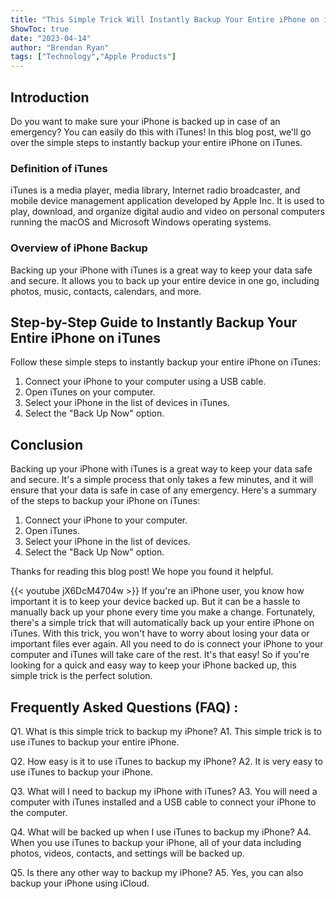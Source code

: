 ```yaml
---
title: "This Simple Trick Will Instantly Backup Your Entire iPhone on iTunes - You Won't Believe How Easy It Is!"
ShowToc: true 
date: "2023-04-14"
author: "Brendan Ryan" 
tags: ["Technology","Apple Products"]
---
```

## Introduction

Do you want to make sure your iPhone is backed up in case of an emergency? You can easily do this with iTunes! In this blog post, we'll go over the simple steps to instantly backup your entire iPhone on iTunes. 

### Definition of iTunes

iTunes is a media player, media library, Internet radio broadcaster, and mobile device management application developed by Apple Inc. It is used to play, download, and organize digital audio and video on personal computers running the macOS and Microsoft Windows operating systems.

### Overview of iPhone Backup

Backing up your iPhone with iTunes is a great way to keep your data safe and secure. It allows you to back up your entire device in one go, including photos, music, contacts, calendars, and more.

## Step-by-Step Guide to Instantly Backup Your Entire iPhone on iTunes

Follow these simple steps to instantly backup your entire iPhone on iTunes:

1. Connect your iPhone to your computer using a USB cable.
2. Open iTunes on your computer.
3. Select your iPhone in the list of devices in iTunes.
4. Select the "Back Up Now" option.

## Conclusion

Backing up your iPhone with iTunes is a great way to keep your data safe and secure. It's a simple process that only takes a few minutes, and it will ensure that your data is safe in case of any emergency. Here's a summary of the steps to backup your iPhone on iTunes:

1. Connect your iPhone to your computer.
2. Open iTunes.
3. Select your iPhone in the list of devices.
4. Select the "Back Up Now" option.

Thanks for reading this blog post! We hope you found it helpful.

{{< youtube jX6DcM4704w >}} 
If you're an iPhone user, you know how important it is to keep your device backed up. But it can be a hassle to manually back up your phone every time you make a change. Fortunately, there's a simple trick that will automatically back up your entire iPhone on iTunes. With this trick, you won't have to worry about losing your data or important files ever again. All you need to do is connect your iPhone to your computer and iTunes will take care of the rest. It's that easy! So if you're looking for a quick and easy way to keep your iPhone backed up, this simple trick is the perfect solution.

## Frequently Asked Questions (FAQ) :
Q1. What is this simple trick to backup my iPhone?
A1. This simple trick is to use iTunes to backup your entire iPhone. 

Q2. How easy is it to use iTunes to backup my iPhone?
A2. It is very easy to use iTunes to backup your iPhone. 

Q3. What will I need to backup my iPhone with iTunes?
A3. You will need a computer with iTunes installed and a USB cable to connect your iPhone to the computer. 

Q4. What will be backed up when I use iTunes to backup my iPhone?
A4. When you use iTunes to backup your iPhone, all of your data including photos, videos, contacts, and settings will be backed up. 

Q5. Is there any other way to backup my iPhone?
A5. Yes, you can also backup your iPhone using iCloud.


